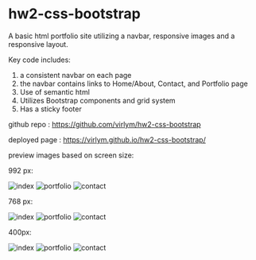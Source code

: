 # hw2-css-bootstrap

A basic html portfolio site utilizing a navbar, responsive images and a responsive layout.

Key code includes:
1) a consistent navbar on each page
2) the navbar contains links to Home/About, Contact, and Portfolio page
3) Use of semantic html
4) Utilizes Bootstrap components and grid system
5) Has a sticky footer

github repo : https://github.com/virlym/hw2-css-bootstrap

deployed page : https://virlym.github.io/hw2-css-bootstrap/

preview images based on screen size:

992 px:

![index](https://github.com/virlym/hw2-css-bootstrap/blob/master/Assets/992-index.PNG)
![portfolio](https://github.com/virlym/hw2-css-bootstrap/blob/master/Assets/992-portfolio.PNG)
![contact](https://github.com/virlym/hw2-css-bootstrap/blob/master/Assets/992-contact.PNG)

768 px:

![index](https://github.com/virlym/hw2-css-bootstrap/blob/master/Assets/768-index.PNG)
![portfolio](https://github.com/virlym/hw2-css-bootstrap/blob/master/Assets/768-portfolio.PNG)
![contact](https://github.com/virlym/hw2-css-bootstrap/blob/master/Assets/768-contact.PNG)

400px:

![index](https://github.com/virlym/hw2-css-bootstrap/blob/master/Assets/400-index.PNG)
![portfolio](https://github.com/virlym/hw2-css-bootstrap/blob/master/Assets/400-portfolio.PNG)
![contact](https://github.com/virlym/hw2-css-bootstrap/blob/master/Assets/400-contact.PNG)